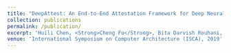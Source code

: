 ```yaml
---
title: "DeepAttest: An End-to-End Attestation Framework for Deep Neural Networks"
collection: publications
permalink: /publication/
excerpt: 'Huili Chen, <Strong>Cheng Fu</Strong>, Bita Darvish Rouhani, Jishen Zhao, Farinaz Koushanfar'
venue: 'International Symposium on Computer Architecture (ISCA), 2019'
---
```

<!-- This paper is about the number 2. The number 3 is left for future work.
 -->

<!-- To appear! -->

<!-- [Download paper here](https://arxiv.org/abs/1810.02068) -->

<!-- Recommended citation: Your Name, You. (2010). "Paper Title Number 2." <i>Journal 1</i>. 1(2). -->